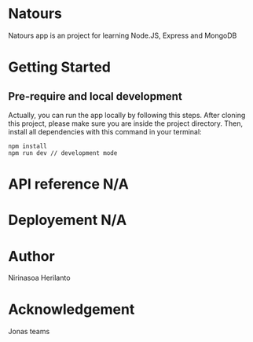 # Natours

Natours app is an project for learning Node.JS, Express and MongoDB

# Getting Started

## Pre-require and local development

Actually, you can run the app locally by following this steps. After cloning this project, please make sure you are inside the project directory. Then, install all dependencies with this command in your terminal:

```
npm install
npm run dev // development mode
```

# API reference N/A

# Deployement N/A

# Author

Nirinasoa Herilanto

# Acknowledgement

Jonas teams
